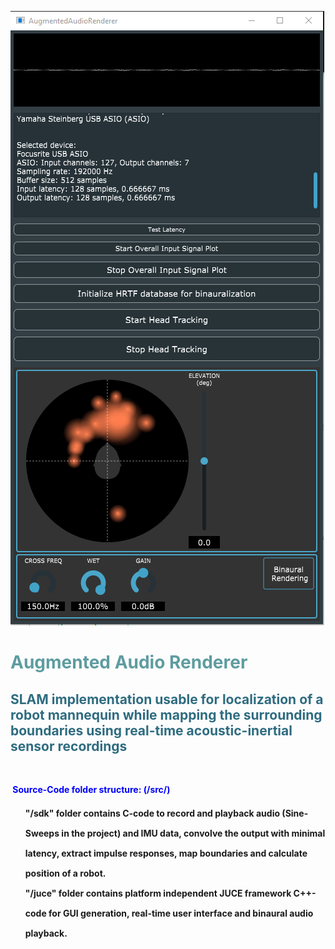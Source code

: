 <!-- #######  Augmented Audio Renderer #########-->
![image_setup](images/closetocorner.png?raw=true)
<h1 style="color: #5e9ca0;">Augmented Audio Renderer</h1>
<h2 style="color: #2e6c80;">SLAM implementation usable for localization of a robot mannequin while mapping the surrounding boundaries using real-time acoustic-inertial sensor recordings</h2>
<p>&nbsp;</p>
<p><span style="color: #0000ff;"><strong>&nbsp;Source-Code folder structure: (/src/)</strong></span></p>
<ol style="list-style: none; font-size: 14px; line-height: 32px; font-weight: bold;">
<li style="clear: both;">"/sdk" folder contains C-code to record and playback audio (Sine-Sweeps in the project) and IMU data, convolve the output with minimal latency, extract impulse responses, map boundaries and calculate position of a robot.<br /></li>
<li style="clear: both;">"/juce" folder contains platform independent JUCE framework C++-code for GUI generation, real-time user interface and binaural audio playback. <br /></li>
